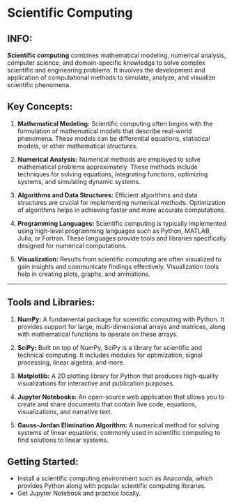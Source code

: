 
# Scientific Computing

## INFO:

**Scientific computing** combines mathematical modeling, numerical analysis, computer science, and domain-specific knowledge to solve complex scientific and engineering problems. It involves the development and application of computational methods to simulate, analyze, and visualize scientific phenomena.



## Key Concepts:

1. **Mathematical Modeling:** Scientific computing often begins with the formulation of mathematical models that describe real-world phenomena. These models can be differential equations, statistical models, or other mathematical structures.

2. **Numerical Analysis:** Numerical methods are employed to solve mathematical problems approximately. These methods include techniques for solving equations, integrating functions, optimizing systems, and simulating dynamic systems.

3. **Algorithms and Data Structures:** Efficient algorithms and data structures are crucial for implementing numerical methods. Optimization of algorithms helps in achieving faster and more accurate computations.

4. **Programming Languages:** Scientific computing is typically implemented using high-level programming languages such as Python, MATLAB, Julia, or Fortran. These languages provide tools and libraries specifically designed for numerical computations.

5. **Visualization:** Results from scientific computing are often visualized to gain insights and communicate findings effectively. Visualization tools help in creating plots, graphs, and animations.


---
## Tools and Libraries:

1. **NumPy:** A fundamental package for scientific computing with Python. It provides support for large, multi-dimensional arrays and matrices, along with mathematical functions to operate on these arrays.

2. **SciPy:** Built on top of NumPy, SciPy is a library for scientific and technical computing. It includes modules for optimization, signal processing, linear algebra, and more.

3. **Matplotlib:** A 2D plotting library for Python that produces high-quality visualizations for interactive and publication purposes.

4. **Jupyter Notebooks:** An open-source web application that allows you to create and share documents that contain live code, equations, visualizations, and narrative text.

5. **Gauss-Jordan Elimination Algorithm:** A numerical method for solving systems of linear equations, commonly used in scientific computing to find solutions to linear systems.

## Getting Started:
- Install a scientific computing environment such as Anaconda, which provides Python along with popular scientific computing libraries.
- Get Jupyter Notebook and practice locally.
